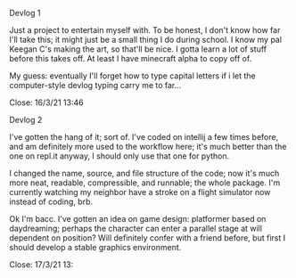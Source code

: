 Devlog 1

Just a project to entertain myself with. To be honest, I don't know how far I'll take this; it might just be a small thing I do during school. I know my pal Keegan C's making the art, so that'll be nice. I gotta learn a lot of stuff before this takes off. At least I have minecraft alpha to copy off of.

My guess: eventually I'll forget how to type capital letters if i let the computer-style devlog typing carry me to far...

Close: 16/3/21 13:46


Devlog 2

I've gotten the hang of it; sort of. I've coded on intellij a few times before, and am definitely more used to the workflow here; it's much better than the one on repl.it anyway, I should only use that one for python. 

I changed the name, source, and file structure of the code; now it's much more neat, readable, compressible, and runnable; the whole package. I'm currently watching my neighbor have a stroke on a flight simulator now instead of coding, brb.

Ok I'm bacc. I've gotten an idea on game design: platformer based on daydreaming; perhaps the character can enter a parallel stage at will dependent on position? Will definitely confer with a friend before, but first I should develop a stable graphics environment.

Close: 17/3/21 13: